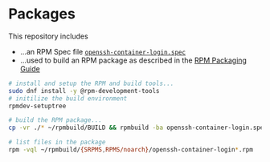 
# Packages

This repository includes 

* ...an RPM Spec file [`openssh-container-login.spec`](openssh-container-login.spec)
* ...used to build an RPM package as described in the [RPM Packaging Guide][01]

[01]: https://rpm-packaging-guide.github.io

```sh
# install and setup the RPM and build tools...
sudo dnf install -y @rpm-development-tools
# initilize the build environment
rpmdev-setuptree

# build the RPM package...
cp -vr ./* ~/rpmbuild/BUILD && rpmbuild -ba openssh-container-login.spec

# list files in the package
rpm -vql ~/rpmbuild/{SRPMS,RPMS/noarch}/openssh-container-login*.rpm
```

